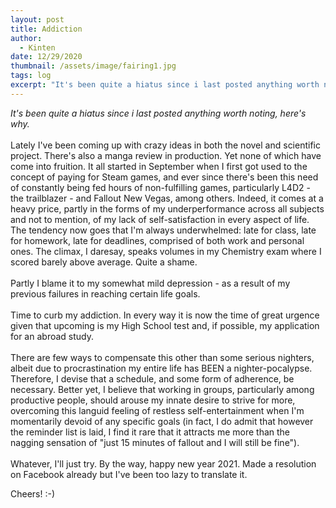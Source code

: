 ```yaml
---
layout: post
title: Addiction
author:
  - Kinten
date: 12/29/2020
thumbnail: /assets/image/fairing1.jpg
tags: log
excerpt: "It's been quite a hiatus since i last posted anything worth noting. "
---
```

*It's been quite a hiatus since i last posted anything worth noting, here's why.*\
\
Lately I've been coming up with crazy ideas in both the novel and scientific project. There's also a manga review in production. Yet none of which have come into fruition. It all started in September when I first got used to the concept of paying for Steam games, and ever since there's been this need of constantly being fed hours of non-fulfilling games, particularly L4D2 - the trailblazer - and Fallout New Vegas, among others. Indeed, it comes at a heavy price, partly in the forms of my underperformance across all subjects and not to mention, of my lack of self-satisfaction in every aspect of life. The tendency now goes that I'm always underwhelmed: late for class, late for homework, late for deadlines, comprised of both work and personal ones. The climax, I daresay, speaks volumes in my Chemistry exam where I scored barely above average. Quite a shame.\
\
Partly I blame it to my somewhat mild depression - as a result of my previous failures in reaching certain life goals.\
\
Time to curb my addiction. In every way it is now the time of great urgence given that upcoming is my High School test and, if possible, my application for an abroad study.\
\
There are few ways to compensate this other than some serious nighters, albeit due to procrastination my entire life has BEEN a nighter-pocalypse. Therefore, I devise that a schedule, and some form of adherence, be necessary. Better yet, I believe that working in groups, particularly among productive people, should arouse my innate desire to strive for more, overcoming this languid feeling of restless self-entertainment when I'm momentarily devoid of any specific goals (in fact, I do admit that however the reminder list is laid, I find it rare that it attracts me more than the nagging sensation of "just 15 minutes of fallout and I will still be fine").\
\
Whatever, I'll just try. By the way, happy new year 2021. Made a resolution on Facebook already but I've been too lazy to translate it.

Cheers! :-)